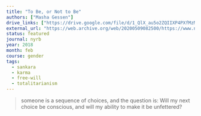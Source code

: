 ```yaml
---
title: "To Be, or Not to Be"
authors: ["Masha Gessen"]
drive_links: ["https://drive.google.com/file/d/1_QlX_au5o2ZQIIXP4PXfMzM3YhoZd8r3"]
external_url: "https://web.archive.org/web/20200509082500/https://www.nybooks.com/articles/2018/02/08/to-be-or-not-to-be/"
status: featured
journal: nyrb
year: 2018
month: feb
course: gender
tags:
  - sankara
  - karma
  - free-will
  - totalitarianism
---
```


> someone is a sequence of choices, and the question is: Will my next choice be conscious, and will my ability to make it be unfettered?
